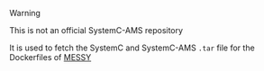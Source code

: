 > [!WARNING]  
> This is not an official SystemC-AMS repository

It is used to fetch the SystemC and SystemC-AMS `.tar` file for the Dockerfiles of [MESSY](https://github.com/eml-eda/messy)